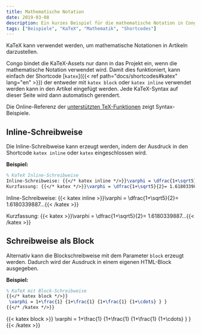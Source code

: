 ```yaml
---
title: Mathematische Notation
date: 2019-03-08
description: Ein kurzes Beispiel für die mathematische Notation in Congo.
tags: ["Beispiele", "KaTeX", "Mathematik", "Shortcodes"]
---
```


KaTeX kann verwendet werden, um mathematische Notationen in Artikeln darzustellen.

<!--more-->

Congo bindet die KaTeX-Assets nur dann in das Projekt ein, wenn die mathematische Notation verwendet wird. Damit dies funktioniert, kann einfach der Shortcode [`katex`]({{< ref path="docs/shortcodes#katex" lang="en" >}}) der entweder mit `katex block` oder `katex inline` verwendet werden kann in den Artikel eingefügt werden. Jede KaTeX-Syntax auf dieser Seite wird dann automatisch gerendert.

Die Online-Referenz der [unterstützten TeX-Funktionen](https://katex.org/docs/supported.html) zeigt Syntax-Beispiele.

## Inline-Schreibweise

Die Inline-Schreibweise kann erzeugt werden, indem der Ausdruck in den Shortcode `katex inline` oder `katex` eingeschlossen wird.

**Beispiel:**

```tex
% KaTeX Inline-Schreibweise
Inline-Schreibweise: {{</* katex inline */>}}\varphi = \dfrac{1+\sqrt5}{2}= 1.6180339887…{{</* /katex */>}}
Kurzfassung: {{</* katex */>}}\varphi = \dfrac{1+\sqrt5}{2}= 1.6180339887…{{</* /katex */>}}
```

Inline-Schreibweise: {{< katex inline >}}\varphi = \dfrac{1+\sqrt5}{2}= 1.6180339887…{{< /katex >}}

Kurzfassung: {{< katex >}}\varphi = \dfrac{1+\sqrt5}{2}= 1.6180339887…{{< /katex >}}

## Schreibweise als Block

Alternativ kann die Blockschreibweise mit dem Parameter `block` erzeugt werden. Dadurch wird der Ausdruck in einem eigenen HTML-Block ausgegeben.

**Beispiel:**

```tex
% KaTeX mit Block-Schreibweise
{{</* katex block */>}}
 \varphi = 1+\frac{1} {1+\frac{1} {1+\frac{1} {1+\cdots} } }
{{</* /katex */>}}
```

{{< katex block >}}
 \varphi = 1+\frac{1} {1+\frac{1} {1+\frac{1} {1+\cdots} } }
{{< /katex >}}
